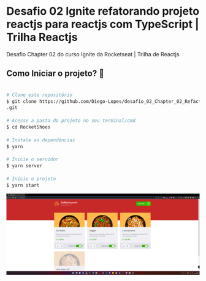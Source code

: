 # Desafio 02 Ignite refatorando projeto reactjs para reactjs com TypeScript | Trilha Reactjs

Desafio Chapter 02 do curso Ignite da Rocketseat | Trilha de Reactjs

<h2>Como Iniciar o projeto? 🎲 </h2>

```bash

# Clone este repositório
$ git clone https://github.com/Diego-Lopes/desafio_02_Chapter_02_Refactoring_Classes-ts
.git

# Acesse a pasta do projeto no seu terminal/cmd
$ cd RocketShoes

# Instale as dependências
$ yarn

# Inicie o servidor
$ yarn server

# Inicie o projeto
$ yarn start

```

<img src="./public/img/GoRestaurant.png"/>

